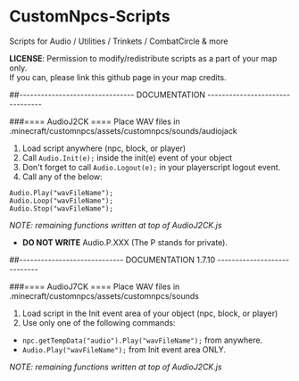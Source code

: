 # CustomNpcs-Scripts
Scripts for Audio / Utilities / Trinkets / CombatCircle &amp; more

**LICENSE**: Permission to modify/redistribute scripts as a part of your map only.  
If you can, please link this github page in your map credits.

##-------------------------------- DOCUMENTATION --------------------------------

###==== AudioJ2CK ====
Place WAV files in .minecraft/customnpcs/assets/customnpcs/sounds/audiojack

1. Load script anywhere (npc, block, or player)
2. Call `Audio.Init(e);` inside the init(e) event of your object
3. Don't forget to call `Audio.Logout(e);` in your playerscript logout event.  
4. Call any of the below:  

```
Audio.Play("wavFileName");  
Audio.Loop("wavFileName");  
Audio.Stop("wavFileName");  
```

*NOTE: remaining functions written at top of AudioJ2CK.js*

* **DO NOT WRITE** Audio.P.XXX (The P stands for private).




##----------------------------- DOCUMENTATION 1.7.10 ----------------------------

###==== AudioJ7CK ====
Place WAV files in .minecraft/customnpcs/assets/customnpcs/sounds

1. Load script in the Init event area of your object (npc, block, or player)
2. Use only one of the following commands:  
* ```npc.getTempData("audio").Play("wavFileName");``` from anywhere.
* ```Audio.Play("wavFileName");``` from Init event area ONLY.
 
*NOTE: remaining functions written at top of AudioJ2CK.js*

